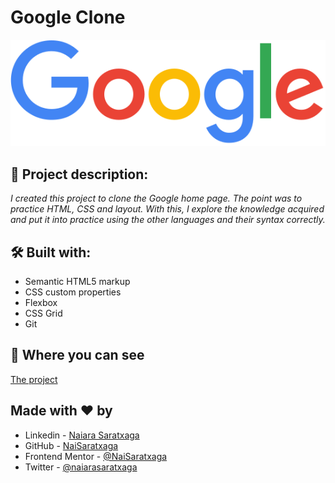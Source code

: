 # Google Clone

![](https://raw.githubusercontent.com/Cdrn19/cloneGoogle/1d6447ad1a5a3ae7dab041221eaadb7ee4ae9ce6/images/google_logo.svg)

## 🚀 Project description:

_I created this project to clone the Google home page. The point was to practice HTML, CSS and layout. With this, I explore the knowledge acquired and put it into practice using the other languages ​​and their syntax correctly._

## 🛠️ Built with:

- Semantic HTML5 markup
- CSS custom properties
- Flexbox
- CSS Grid
- Git

## 👀 Where you can see

[The project]()

## Made with ❤️ by

- Linkedin - [Naiara Saratxaga](https://www.linkedin.com/in/naiara-saratxaga-17abb030/)
- GitHub - [NaiSaratxaga](https://github.com/NaiSaratxaga)
- Frontend Mentor - [@NaiSaratxaga](https://www.frontendmentor.io/profile/NaiSaratxaga)
- Twitter - [@naiarasaratxaga](https://twitter.com/naiarasaratxaga)
